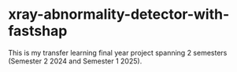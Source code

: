 # xray-abnormality-detector-with-fastshap
This is my transfer learning final year project spanning 2 semesters (Semester 2 2024 and Semester 1 2025).
